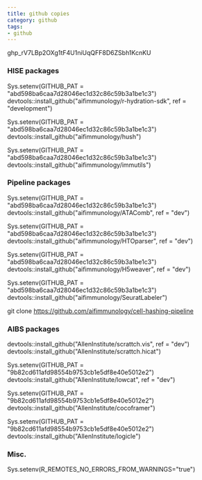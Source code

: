 ```yaml
---
title: github copies
category: github
tags:
- github
---
```


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

### HISE packages
Sys.setenv(GITHUB_PAT = "abd598ba6caa7d28046ec1d32c86c59b3a1be1c3")
devtools::install_github("aifimmunology/r-hydration-sdk", ref = "development")

Sys.setenv(GITHUB_PAT = "abd598ba6caa7d28046ec1d32c86c59b3a1be1c3")
devtools::install_github("aifimmunology/hush")

Sys.setenv(GITHUB_PAT = "abd598ba6caa7d28046ec1d32c86c59b3a1be1c3")
devtools::install_github("aifimmunology/immutils")

### Pipeline packages
Sys.setenv(GITHUB_PAT = "abd598ba6caa7d28046ec1d32c86c59b3a1be1c3")
devtools::install_github("aifimmunology/ATAComb", ref = "dev")

Sys.setenv(GITHUB_PAT = "abd598ba6caa7d28046ec1d32c86c59b3a1be1c3")
devtools::install_github("aifimmunology/HTOparser", ref = "dev")

Sys.setenv(GITHUB_PAT = "abd598ba6caa7d28046ec1d32c86c59b3a1be1c3")
devtools::install_github("aifimmunology/H5weaver", ref = "dev")

Sys.setenv(GITHUB_PAT = "abd598ba6caa7d28046ec1d32c86c59b3a1be1c3")
devtools::install_github("aifimmunology/SeuratLabeler")

git clone https://github.com/aifimmunology/cell-hashing-pipeline

### AIBS packages

devtools::install_github("AllenInstitute/scrattch.vis", ref = "dev")
devtools::install_github("AllenInstitute/scrattch.hicat")

Sys.setenv(GITHUB_PAT = "9b82cd611afd98554b9753cb1e5df8e40e5012e2")
devtools::install_github("AllenInstitute/lowcat", ref = "dev")

Sys.setenv(GITHUB_PAT = "9b82cd611afd98554b9753cb1e5df8e40e5012e2")
devtools::install_github("AllenInstitute/cocoframer")

Sys.setenv(GITHUB_PAT = "9b82cd611afd98554b9753cb1e5df8e40e5012e2")
devtools::install_github("AllenInstitute/logicle")

### Misc.

Sys.setenv(R_REMOTES_NO_ERRORS_FROM_WARNINGS="true")
